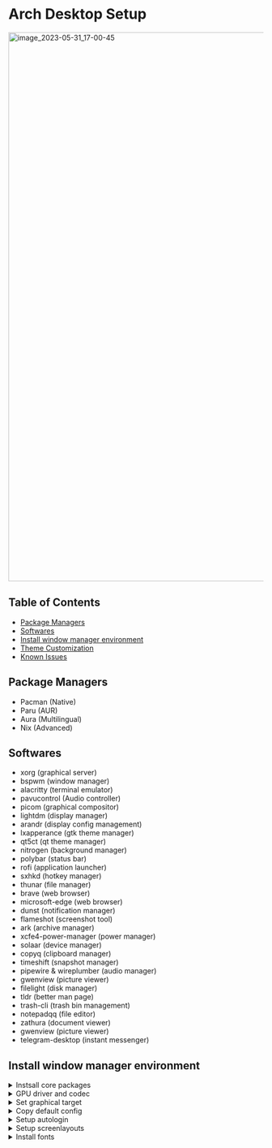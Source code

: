 # Arch Desktop Setup

<img width="1082" alt="image_2023-05-31_17-00-45" src="https://user-images.githubusercontent.com/31861128/242219787-29a02637-803c-456e-b61f-1a97438c3219.png">

## Table of Contents

<!-- vim-markdown-toc GFM -->

* [Package Managers](#package-managers)
* [Softwares](#softwares)
* [Install window manager environment](#install-window-manager-environment)
* [Theme Customization](#theme-customization)
* [Known Issues](#known-issues)

<!-- vim-markdown-toc -->

## Package Managers

- Pacman (Native)
- Paru (AUR)
- Aura (Multilingual)
- Nix (Advanced)

## Softwares

- xorg (graphical server)
- bspwm (window manager)
- alacritty (terminal emulator)
- pavucontrol (Audio controller)
- picom (graphical compositor)
- lightdm (display manager)
- arandr (display config management)
- lxapperance (gtk theme manager)
- qt5ct (qt theme manager)
- nitrogen (background manager)
- polybar (status bar)
- rofi (application launcher)
- sxhkd (hotkey manager)
- thunar (file manager)
- brave (web browser)
- microsoft-edge (web browser)
- dunst (notification manager)
- flameshot (screenshot tool)
- ark (archive manager)
- xcfe4-power-manager (power manager)
- solaar (device manager)
- copyq (clipboard manager)
- timeshift (snapshot manager)
- pipewire & wireplumber (audio manager)
- gwenview (picture viewer)
- filelight (disk manager)
- tldr (better man page)
- trash-cli (trash bin management)
- notepadqq (file editor)
- zathura (document viewer)
- gwenview (picture viewer)
- telegram-desktop (instant messenger)

## Install window manager environment

<details><summary>Instsall core packages</summary>
</br>

```bash
sudo pacman -S bspwm lightdm lightdm-gtk-greeter lightdm-slick-greeter alacritty dconf-editor rofi thunar thunar-archive-plugin sxhkd arandr lxappearance qt5ct picom nitrogen neofetch firefox polybar dunst flameshot ark xfce4-power-manager copyq filelight notepadqq zathura gwenview telegram-desktop
```

</details>

<details><summary>GPU driver and codec</summary>
</br>

Reference: https://wiki.archlinux.org/title/AMDGPU

Install GPU driver and codec

```bash
sudo pacman -S xf86-video-amdgpu vulkan-radeon libva-mesa-driver mesa-vdpau
```

(IMPORTANT) Load GPU module in mkinitcpio

Reference: https://wiki.archlinux.org/title/Mkinitcpio

```bash
# /etc/mkinitcpio.conf
# amd
MODULES=(amdgpu radeon)
# intel
MODULES=(i915)
# nvidia
MODULES=(nvidia)

sudo mkinitcpio -p linux
sudo reboot
```

Configure Xorg server

```bash
# /etc/X11/xorg.conf.d/20-amdgpu.conf
Section "OutputClass"
     Identifier "AMD"
     MatchDriver "amdgpu"
     Driver "amdgpu"
     Option "DRI" "3"
     Option "EnablePageFlip" "off"
     Option "TearFree" "false"
EndSection
```

Install monitoring tool

```bash
sudo pacman -S nvtop radeontop
```

</details>

<details><summary>Set graphical target</summary>
</br>

```bash
sudo systemctl enable lightdm
sudo systemctl set-default graphical.target
```

</details>

<details><summary>Copy default config</summary>
</br>

```bash
mkdir -p ~/.config/{bspwm,sxhkd}
install -Dm755 /usr/share/doc/bspwm/examples/bspwmrc ~/.config/bspwm/
install -Dm755 /usr/share/doc/sxhkd/examples/background_shell/sxhkdrc ~/.config/sxhkd/
sudo systemctl restart lightdm
```

</details>

<details><summary>Setup autologin</summary>
</br>

TBD.

</details>

<details><summary>Setup screenlayouts</summary>
</br>

```bash
mkdir -p $HOME/.screenlayouts
arandr
# after arandr, save profile to $HOME/.screenlayout/default.sh, then add the following to shell
bash $HOME/.screenlayout/default.sh
```

</details>

<details><summary>Install fonts</summary>
</br>

https://github.com/ryanoasis/nerd-fonts/releases

```bash
sudo pacman -S noto-fonts noto-fonts-cjk noto-fonts-emoji noto-fonts-extra
paru -S ttf-jetbrains-mono-nerd nerd-fonts-fira-code nerd-fonts-cascadia-code awesome-terminal-fonts-git
fc-cache -vf
```

Chinese fonts

https://wiki.archlinux.org/title/Localization/Simplified_Chinese#Install_fonts

```bash
# /etc/locale.gen
en_US.UTF-8 UTF-8
zh_CN.UTF-8 UTF-8

sudo locale-gen
echo 'LANG=en_US.UTF-8' > /etc/locale.conf

# install fonts
sudo pacman -S adobe-source-han-serif-cn-fonts wqy-zenhei
fc-cache -vf
```

## Theme Customization

<details><summary>Create theme-related folders</summary>
</br>

Put themes to `$HOME/.icons`

```bash
mkdir -p $HOME/{.icons,.themes}
```

</details>

<details><summary>Install desktop theme</summary>
</br>

Put themes to `$HOME/.themes/`

</details>

<details><summary>Install icon theme</summary>
</br>

```bash
yay -S papirus-icon-theme
```

</details>

<details><summary>Set cursor theme</summary>
</br>

https://wiki.archlinux.org/title/Cursor_themes

Put themes to `$HOME/.icons/`

```bash
# prerequisites
sudo pacman -S xorg-xsetroot

# $HOME/.config/gtk-3.0/settings.ini
gtk-cursor-theme-name=Bibata-Modern-Ice
gtk-cursor-theme-size=48

# $HOME/.icons/default/index.theme
[Icon Theme]
Name=Default
Comment=Default Cursor Theme
Inherits=Bibata-Modern-Ice

# $HOME/.Xresources
Xcursor.size: 48
Xcursor.theme: Bibata-Modern-Ice

# $HOME/.profile# cursor
export XCURSOR_THEME="Bibata-Modern-Ice"
export XCURSOR_SIZE=48

# $HOME/.config/bspwm/bspwmrc
xsetroot -cursor_name left_ptr
```

</details>

<details><summary>Custom theme</summary>
</br>

- https://wiki.archlinux.org/title/GTK
- https://wiki.archlinux.org/title/Dark_mode_switching

get current theme

```bash
gsettings get org.gnome.desktop.interface gtk-theme
gsettings get org.gnome.desktop.interface icon-theme
```

set custom theme

```bash
# $HOME/.config/gtk-3.0/settings.ini
[Settings]
gtk-application-prefer-dark-theme = true

# $HOME/.profile
export GTK_THEME=Material-Black-Blueberry
export GTK_ICON_THEME=Papirus-Dark
export QT_STYLE_OVERRIDE=adwaita-dark
export QT_QPA_PLATFORMTHEME=qt5ct
```

set dark mode

```bash
gsettings set org.gnome.desktop.interface color-scheme 'prefer-dark'
```

set theme manually

```bash
# overwrite current session variables
gsettings set org.gnome.desktop.interface gtk-theme Material-Black-Blueberry
gsettings set org.gnome.desktop.interface icon-theme Papirus-Dark

# alternatively apply ONLY to specific app
GTK_THEME=Material-Black-Blueberry thunar
```

</details>

<details><summary>Set fcitx5 theme</summary>
</br>

```bash
git clone https://github.com/ayamir/fcitx5-gruvbox
mkdir -p ~/.local/share/fcitx5/themes/
cd fcitx5-gruvbox
cp -r Gruvbox-Light/ Gruvbox-Dark ~/.local/share/fcitx5/themes/
```

fcitx-settings > Addons > Classic User Interface > Theme > Gruvbox-Dark

</details>

<details><summary>Feh blur wallpaper</summary>
</br>

Source: https://github.com/rstacruz/feh-blur-wallpaper

```bash
# install depedencies
sudo pacman -S graphicsmagick wmctrl feh

# install feh-blur
wget https://github.com/rstacruz/feh-blur-wallpaper/raw/master/feh-blur
chmod +x ./feh-blur
install feh-blur $HOME/.local/bin
rm -f ./feh-blur

# usage
feh-blur --help

# save blur image
feh --bg-fill "$HOME/Pictures/wallpaper/bg.jpg"
feh-blur --no-animate --blur 24 --darken 0 --save-image ~/Pictures/wallpaper/bg-blur.jpg
```

</details>

<details><summary>Install betterlockscreen</summary>
</br>

Source: https://github.com/betterlockscreen/betterlockscreen

install depedencies

- [i3lock-color](https://github.com/Raymo111/i3lock-color)

```bash
sudo pacman -S i3lock-color xorg-xdpyinfo
```

install betterlockscreen

```bash
wget https://raw.githubusercontent.com/betterlockscreen/betterlockscreen/main/install.sh -O - -q | sudo bash -s system
```

usage

```bash
# generate lockscreen wallpaper
betterlockscreen -u ~/Pictures/wallpaper/bg.jpg --fx blur
# lock screen
betterlockscreen -l
```

enable systemd service

```bash
wget https://github.com/betterlockscreen/betterlockscreen/archive/refs/heads/main.zip
unzip main.zip
cd betterlockscreen-main
cp system/betterlockscreen@.service /usr/lib/systemd/system/
sudo systemctl enable betterlockscreen@$USER --now
cd .. && rm -rf betterlockscreen-main main.zip
```

</details>

## Known Issues

<details><summary>GTK apps starting very slowly with xdg-desktop-portal-gnome</summary>
</br>

Ref: https://bugs.archlinux.org/task/78627

```bash
sudo pacman -Rns xdg-desktop-portal-gnome
sudo reboot
```

</details>
